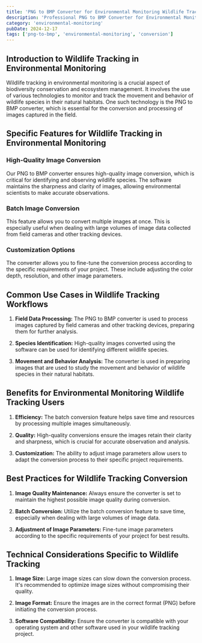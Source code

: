 ```yaml
---
title: 'PNG to BMP Converter for Environmental Monitoring Wildlife Tracking'
description: 'Professional PNG to BMP Converter for Environmental Monitoring Wildlife Tracking. Optimized for Environmental Monitoring wildlife tracking workflows.'
category: 'environmental-monitoring'
pubDate: 2024-12-17
tags: ['png-to-bmp', 'environmental-monitoring', 'conversion']
---
```


## Introduction to Wildlife Tracking in Environmental Monitoring

Wildlife tracking in environmental monitoring is a crucial aspect of biodiversity conservation and ecosystem management. It involves the use of various technologies to monitor and track the movement and behavior of wildlife species in their natural habitats. One such technology is the PNG to BMP converter, which is essential for the conversion and processing of images captured in the field.

## Specific Features for Wildlife Tracking in Environmental Monitoring 

### High-Quality Image Conversion 

Our PNG to BMP converter ensures high-quality image conversion, which is critical for identifying and observing wildlife species. The software maintains the sharpness and clarity of images, allowing environmental scientists to make accurate observations.

### Batch Image Conversion 

This feature allows you to convert multiple images at once. This is especially useful when dealing with large volumes of image data collected from field cameras and other tracking devices.

### Customization Options 

The converter allows you to fine-tune the conversion process according to the specific requirements of your project. These include adjusting the color depth, resolution, and other image parameters.

## Common Use Cases in Wildlife Tracking Workflows 

1. **Field Data Processing:** The PNG to BMP converter is used to process images captured by field cameras and other tracking devices, preparing them for further analysis.

2. **Species Identification:** High-quality images converted using the software can be used for identifying different wildlife species.

3. **Movement and Behavior Analysis:** The converter is used in preparing images that are used to study the movement and behavior of wildlife species in their natural habitats.

## Benefits for Environmental Monitoring Wildlife Tracking Users 

1. **Efficiency:** The batch conversion feature helps save time and resources by processing multiple images simultaneously.

2. **Quality:** High-quality conversions ensure the images retain their clarity and sharpness, which is crucial for accurate observation and analysis.

3. **Customization:** The ability to adjust image parameters allow users to adapt the conversion process to their specific project requirements.

## Best Practices for Wildlife Tracking Conversion 

1. **Image Quality Maintenance:** Always ensure the converter is set to maintain the highest possible image quality during conversion.

2. **Batch Conversion:** Utilize the batch conversion feature to save time, especially when dealing with large volumes of image data.

3. **Adjustment of Image Parameters:** Fine-tune image parameters according to the specific requirements of your project for best results.

## Technical Considerations Specific to Wildlife Tracking 

1. **Image Size:** Large image sizes can slow down the conversion process. It's recommended to optimize image sizes without compromising their quality.

2. **Image Format:** Ensure the images are in the correct format (PNG) before initiating the conversion process.

3. **Software Compatibility:** Ensure the converter is compatible with your operating system and other software used in your wildlife tracking project.
